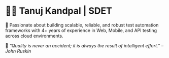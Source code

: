 
# 👨‍💻 Tanuj Kandpal | SDET 
🚀 Passionate about building scalable, reliable, and robust test automation frameworks with 4+ years of experience in Web, Mobile, and API testing across cloud environments.

💬 *“Quality is never an accident; it is always the result of intelligent effort.” – John Ruskin*
